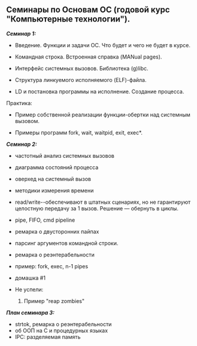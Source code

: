 Семинары по Основам ОС (годовой курс "Компьютерные технологии").
---------------------------------------------------------------------------------

***Семинар 1:*** 

 - Введение. Функции и задачи ОС. Что будет и чего не будет в курсе. 

- Командная строка. Встроенная справка (MANual pages).

- Интерфейс системных вызовов. Библиотека (g)libc. 

- Структура линкуемого исполняемого (ELF)-файла. 

- LD и постановка программы на исполнение. Создание процесса.

Практика:

- Пример собственной реализации функции-обертки над системным вызовом.

- Примеры программ fork, wait, waitpid, exit, exec*.</p>




***Семинар 2:***
 
- частотный анализ системных вызовов
- диаграмма состояний процесса

- оверхед на системный вызов
- методики измерения времени

- read/write--обеспечивают в штатных сценариях, но не гарантируют целостную передачу за 1 вызов. Решение — обернуть в циклы.
- pipe, FIFO, cmd pipeline
- ремарка о двусторонних пайпах

- парсинг аргументов командной строки.
- ремарка о реэнтерабельности
- пример: fork, exec, n-1 pipes
- домашка #1
- Не успели: 
  1) Пример "reap zombies"

***План семинара 3:***
- strtok, ремарка о реэнтерабельности
- об ООП на С и процедурных языках
- IPC: разделяемая память
